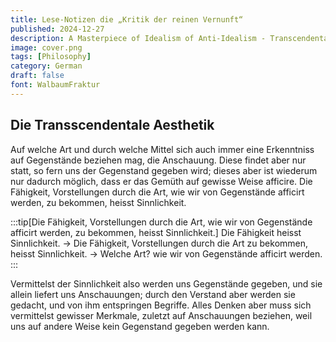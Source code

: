 ```yaml
---
title: Lese-Notizen die „Kritik der reinen Vernunft“
published: 2024-12-27
description: A Masterpiece of Idealism of Anti-Idealism - Transcendental Idealism
image: cover.png
tags: [Philosophy]
category: German
draft: false 
font: WalbaumFraktur
---
```


Die Transscendentale Aesthetik
------------------------------

Auf welche Art und durch welche Mittel sich auch immer eine Erkenntniss auf Gegenstände beziehen mag, die Anschauung. Diese findet aber nur statt, so fern uns der Gegenstand gegeben wird; dieses aber ist wiederum nur dadurch möglich, dass er das Gemüth auf gewisse Weise  afficire. Die Fähigkeit, Vorstellungen durch die Art, wie wir von Gegenstände afficirt werden, zu bekommen, heisst Sinnlichkeit. 

:::tip[Die Fähigkeit, Vorstellungen durch die Art, wie wir von Gegenstände afficirt werden, zu bekommen, heisst Sinnlichkeit.]
Die Fähigkeit heisst Sinnlichkeit. → Die Fähigkeit, Vorstellungen durch die Art zu bekommen, heisst Sinnlichkeit. → Welche Art? wie wir von Gegenstände afficirt werden.
:::

Vermittelst der Sinnlichkeit also werden uns Gegenstände gegeben, und sie allein liefert uns Anschauungen; durch den Verstand aber werden sie gedacht, und von ihm entspringen Begriffe. Alles Denken aber muss sich vermittelst gewisser Merkmale, zuletzt auf Anschauungen beziehen, weil uns auf andere Weise kein Gegenstand gegeben werden kann.

